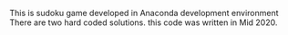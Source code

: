 This is sudoku game developed in Anaconda development environment
There are two hard coded solutions.
this code was written in Mid 2020.

